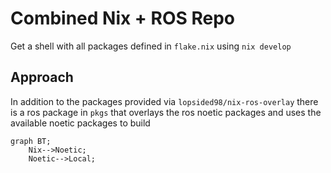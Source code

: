 # Combined Nix + ROS Repo

Get a shell with all packages defined in `flake.nix` using `nix develop`

## Approach

In addition to the packages provided via `lopsided98/nix-ros-overlay` there is a ros package in `pkgs` that overlays the ros noetic packages and uses the available noetic packages to build

``` mermaid
graph BT;
    Nix-->Noetic;
    Noetic-->Local;
```
